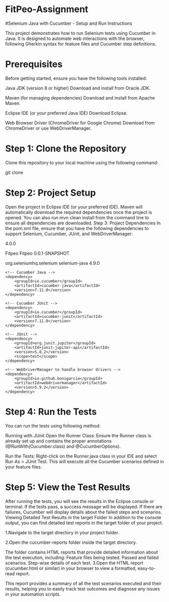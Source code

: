 # FitPeo-Assignment

#Selenium Java with Cucumber - Setup and Run Instructions

This project demonstrates how to run Selenium tests using Cucumber in Java. It is designed to automate web interactions with the browser, following Gherkin syntax for feature files and Cucumber step definitions.

# Prerequisites
Before getting started, ensure you have the following tools installed:

Java JDK (version 8 or higher)
Download and install from Oracle JDK.

Maven (for managing dependencies)
Download and install from Apache Maven.

Eclipse IDE (or your preferred Java IDE)
Download Eclipse.

Web Browser Driver (ChromeDriver for Google Chrome)
Download from ChromeDriver or use WebDriverManager.


# Step 1: Clone the Repository
Clone this repository to your local machine using the following command:

git clone <repository-url>


# Step 2: Project Setup
Open the project in Eclipse IDE (or your preferred IDE).
Maven will automatically download the required dependencies once the project is opened. You can also run mvn clean install from the command line to ensure all dependencies are downloaded.
Step 3: Project Dependencies
In the pom.xml file, ensure that you have the following dependencies to support Selenium, Cucumber, JUnit, and WebDriverManager:

<project xmlns="http://maven.apache.org/POM/4.0.0" xmlns:xsi="http://www.w3.org/2001/XMLSchema-instance" xsi:schemaLocation="http://maven.apache.org/POM/4.0.0 https://maven.apache.org/xsd/maven-4.0.0.xsd">
  <modelVersion>4.0.0</modelVersion>

  <groupId>Fitpeo</groupId>
  <artifactId>Fitpeo</artifactId>
  <version>0.0.1-SNAPSHOT</version>

  <dependencies>
    <!-- Selenium WebDriver -->
    <dependency>
        <groupId>org.seleniumhq.selenium</groupId>
        <artifactId>selenium-java</artifactId>
        <version>4.9.0</version>
    </dependency>

    <!-- Cucumber Java -->
    <dependency>
        <groupId>io.cucumber</groupId>
        <artifactId>cucumber-java</artifactId>
        <version>7.11.0</version>
    </dependency>

    <!-- Cucumber JUnit -->
    <dependency>
        <groupId>io.cucumber</groupId>
        <artifactId>cucumber-junit</artifactId>
        <version>7.11.0</version>
    </dependency>

    <!-- JUnit -->
    <dependency>
        <groupId>org.junit.jupiter</groupId>
        <artifactId>junit-jupiter-api</artifactId>
        <version>5.8.2</version>
        <scope>test</scope>
    </dependency>

    <!-- WebDriverManager to handle browser drivers -->
    <dependency>
        <groupId>io.github.bonigarcia</groupId>
        <artifactId>webdrivermanager</artifactId>
        <version>5.9.2</version>
    </dependency>
  </dependencies>
</project>


# Step 4: Run the Tests

You can run the tests using following method:

Running with JUnit
Open the Runner Class:
Ensure the Runner class is already set up and contains the proper annotations (@RunWith(Cucumber.class) and @CucumberOptions).

Run the Tests:
Right-click on the Runner.java class in your IDE and select Run As > JUnit Test. This will execute all the Cucumber scenarios defined in your feature files.



# Step 5: View the Test Results
After running the tests, you will see the results in the Eclipse console or terminal.
If the tests pass, a success message will be displayed.
If there are failures, Cucumber will display details about the failed steps and scenarios.
Viewing Detailed Test Results in the target Folder
In addition to the console output, you can find detailed test reports in the target folder of your project.

1.Navigate to the target directory in your project folder.

2.Open the cucumber-reports folder inside the target directory.

The folder contains HTML reports that provide detailed information about the test execution, including:
Feature files being tested.
Passed and failed scenarios.
Step-wise details of each test.
3.Open the HTML report (cucumber.html or similar) in your browser to view a formatted, easy-to-read report.

This report provides a summary of all the test scenarios executed and their results, helping you to easily track test outcomes and diagnose any issues in your automation scripts.
